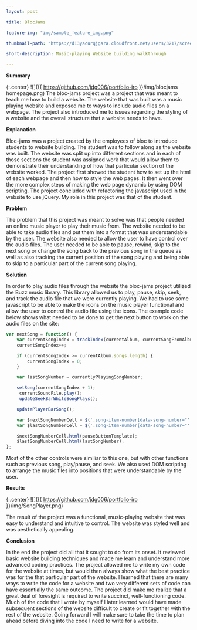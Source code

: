 ```yaml
---
layout: post

title: BlocJams

feature-img: "img/sample_feature_img.png"

thumbnail-path: "https://d13yacurqjgara.cloudfront.net/users/3217/screenshots/2030966/blocjams_1x.png"

short-description: Music-playing Website building walkthrough

---
```



**Summary**
 
{:.center}
![]({{ https://github.com/jdg006/portfolio-iro }}/img/blocjams homepage.png)
The bloc-jams project was a project that was meant to teach me how to build a website. The website that was built was a  music playing website and exposed me to ways to include audio files on a webpage. The project also introduced me to issues regarding the styling of a website and the overall structure that a website needs to have.
 
**Explanation**
 
Bloc-jams was a project created by the employees of bloc to introduce students to website building. The student was to follow along as the website was built. The website was split up into different sections and in each of those sections the student was assigned work that would allow them to demonstrate their understanding of how that particular section of the website worked. The project first showed the student how to set up the html of each webpage and then how to style the web pages. It then went over the more complex steps of making the web page dynamic by using DOM scripting. The project concluded with refactoring the javascript used in the website to use jQuery. My role in this project was that of the student.
 
**Problem**
 
The problem that this project was meant to solve was that people needed an online music player to play their music from. The website needed to be able to take audio files and put them into a format that was understandable by the user. The website also needed to allow the user to have control over the audio files. The user needed to be able to pause, rewind, skip to the next song or change the song back to the previous song in the queue as well as also tracking the current position of the song playing and being able to skip to a particular part of the current song playing. 
 
**Solution**
 
In order to play audio files through the website the bloc-jams project utilized the Buzz music library. This library allowed us to play, pause, skip, seek, and track the audio file that we were currently playing. We had to use some javascript to be able to make the icons on the music player functional and allow the user to control the audio file using the icons. The example code below shows what needed to be done to get the next button to work on the audio files on the site:
```javascript
var nextSong = function() {
    var currentSongIndex = trackIndex(currentAlbum, currentSongFromAlbum);
    currentSongIndex++;

    if (currentSongIndex >= currentAlbum.songs.length) {
        currentSongIndex = 0;
    }

    var lastSongNumber = currentlyPlayingSongNumber;

    setSong(currentSongIndex + 1);
     currentSoundFile.play();
     updateSeekBarWhileSongPlays();

    updatePlayerBarSong();

    var $nextSongNumberCell = $('.song-item-number[data-song-number="' + currentlyPlayingSongNumber + '"]');
    var $lastSongNumberCell = $('.song-item-number[data-song-number="' + lastSongNumber + '"]');

    $nextSongNumberCell.html(pauseButtonTemplate);
    $lastSongNumberCell.html(lastSongNumber);
};
```
Most of the other controls were similiar to this one, but with other functions such as previous song, play/pause, and seek. We also used DOM scripting to arrange the music files into positions that were understandable by the user. 
 
**Results**

{:.center}
![]({{ https://github.com/jdg006/portfolio-iro }}/img/SongPlayer.png)
 
The result of the project was a functional, music-playing website that was easy to understand and intuitive to control. The website was styled well and was aesthetically appealing. 
 
**Conclusion**
 
In the end the project did all that it sought to do from its onset. It reviewed basic website building techniques and made me learn and understand more advanced coding practices. The project allowed me to write my own code for the website at times, but would then always show what the best practice was for the that particular part of the website. I learned that there are many ways to write the code for a website and two very different sets of code can have essentially the same outcome. The project did make me realize that a great deal of foresight is required to write succinct, well-functioning code. Much of the code that I wrote by myself I later learned would have made subsequent sections of the website difficult to create or fit together with the rest of the website. Going forward I will make sure to take the time to plan ahead before diving into the code I need to write for a website. 